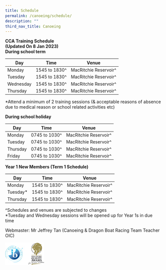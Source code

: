 ```yaml
---
title: Schedule
permalink: /canoeing/schedule/
description: ""
third_nav_title: Canoeing
---
```

**CCA Training Schedule**  <br>
**(Updated On 8 Jan 2023)**  <br>
**During school term**

<table>
<thead>
  <tr>
    <th>Day</th>
    <th>Time</th>
    <th>Venue</th>
  </tr>
</thead>
<tbody>
  <tr>
    <td>Monday</td>
    <td>1545 to 1830^</td>
    <td>MacRitchie Reservoir^</td>
  </tr>
  <tr>
    <td>Tuesday</td>
    <td>1545 to 1830^</td>
    <td>MacRitchie Reservoir^</td>
  </tr>
  <tr>
    <td>Wednesday</td>
    <td>1545 to 1830^</td>
    <td>MacRitchie Reservoir^</td>
  </tr>
  <tr>
    <td>Thursday</td>
    <td>1545 to 1830^</td>
    <td>MacRitchie Reservoir^</td>
  </tr>
</tbody>
</table>

*Attend a minimum of 2 training sessions (& acceptable reasons of absence due to medical reason or school related activities etc)  

**During school holiday**

<table>
<thead>
  <tr>
    <th>Day</th>
    <th>Time</th>
    <th>Venue</th>
  </tr>
</thead>
<tbody>
  <tr>
    <td>Monday</td>
    <td>0745 to 1030^</td>
    <td>MacRitchie Reservoir^</td>
  </tr>
  <tr>
    <td>Tuesday</td>
    <td>0745 to 1030^</td>
    <td>MacRitchie Reservoir^</td>
  </tr>
  <tr>
    <td>Thursday</td>
    <td>0745 to 1030^</td>
    <td>MacRitchie Reservoir^</td>
  </tr>
  <tr>
    <td>Friday</td>
    <td>0745 to 1030^</td>
    <td>MacRitchie Reservoir^</td>
  </tr>
</tbody>
</table>

**Year 1 New Members (Term 1 Schedule)**

<table>
<thead>
  <tr>
    <th>Day</th>
    <th>Time</th>
    <th>Venue</th>
  </tr>
</thead>
<tbody>
  <tr>
    <td>Monday</td>
    <td>1545 to 1830^</td>
    <td>MacRitchie Reservoir^</td>
  </tr>
  <tr>
    <td>Tuesday*</td>
    <td>1545 to 1830^</td>
    <td>MacRitchie Reservoir^</td>
  </tr>
  <tr>
    <td>Thursday</td>
    <td>1545 to 1830^</td>
    <td>MacRitchie Reservoir^</td>
  </tr>
</tbody>
</table>

^Schedules and venues are subjected to changes  <br>
*Tuesday and Wednesday sessions will be opened up for Year 1s in due time

Webmaster: Mr Jeffrey Tan (Canoeing & Dragon Boat Racing Team Teacher OIC)


<img src="/images/WorldSchool.jpg" 
     style="width:25%">
